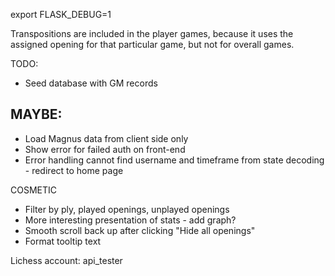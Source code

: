 export FLASK_DEBUG=1



Transpositions are included in the player games, because it uses the assigned opening for that particular game, but not for overall games.

TODO:

- Seed database with GM records


MAYBE:
- 
- Load Magnus data from client side only
- Show error for failed auth on front-end
- Error handling cannot find username and timeframe from state decoding - redirect to home page


COSMETIC
- Filter by ply, played openings, unplayed openings
- More interesting presentation of stats - add graph?
- Smooth scroll back up after clicking "Hide all openings"
- Format tooltip text




Lichess account: api_tester